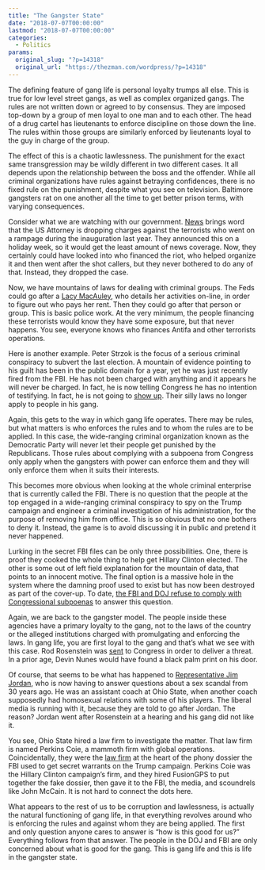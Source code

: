 ```yaml
---
title: "The Gangster State"
date: "2018-07-07T00:00:00"
lastmod: "2018-07-07T00:00:00"
categories:
  - Politics
params:
  original_slug: "?p=14318"
  original_url: "https://thezman.com/wordpress/?p=14318"
---
```


The defining feature of gang life is personal loyalty trumps all else.
This is true for low level street gangs, as well as complex organized
gangs. The rules are not written down or agreed to by consensus. They
are imposed top-down by a group of men loyal to one man and to each
other. The head of a drug cartel has lieutenants to enforce discipline
on those down the line. The rules within those groups are similarly
enforced by lieutenants loyal to the guy in charge of the group.

The effect of this is a chaotic lawlessness. The punishment for the
exact same transgression may be wildly different in two different cases.
It all depends upon the relationship between the boss and the offender.
While all criminal organizations have rules against betraying
confidences, there is no fixed rule on the punishment, despite what you
see on television. Baltimore gangsters rat on one another all the time
to get better prison terms, with varying consequences.

Consider what we are watching with our government. <a
href="https://dailycaller.com/2018/07/06/charges-trump-inauguration-protesters/"
rel="noopener" target="_blank">News</a> brings word that the US Attorney
is dropping charges against the terrorists who went on a rampage during
the inauguration last year. They announced this on a holiday week, so it
would get the least amount of news coverage. Now, they certainly could
have looked into who financed the riot, who helped organize it and then
went after the shot callers, but they never bothered to do any of that.
Instead, they dropped the case.

Now, we have mountains of laws for dealing with criminal groups. The
Feds could go after a [Lacy
MacAuley](http://jackmurphylive.com/john-goldman-public-charter-school-board/),
who details her activities on-line, in order to figure out who pays her
rent. Then they could go after that person or group. This is basic
police work. At the very minimum, the people financing these terrorists
would know they have some exposure, but that never happens. You see,
everyone knows who finances Antifa and other terrorists operations.

Here is another example. Peter Strzok is the focus of a serious criminal
conspiracy to subvert the last election. A mountain of evidence pointing
to his guilt has been in the public domain for a year, yet he was just
recently fired from the FBI. He has not been charged with anything and
it appears he will never be charged. In fact, he is now telling Congress
he has no intention of testifying. In fact, he is not going to <a
href="https://www.cnn.com/2018/07/03/politics/strozk-lawyer-subpoena-cnntv/index.html"
rel="noopener" target="_blank">show up</a>. Their silly laws no longer
apply to people in his gang.

Again, this gets to the way in which gang life operates. There may be
rules, but what matters is who enforces the rules and to whom the rules
are to be applied. In this case, the wide-ranging criminal organization
known as the Democratic Party will never let their people get punished
by the Republicans. Those rules about complying with a subpoena from
Congress only apply when the gangsters with power can enforce them and
they will only enforce them when it suits their interests.

This becomes more obvious when looking at the whole criminal enterprise
that is currently called the FBI. There is no question that the people
at the top engaged in a wide-ranging criminal conspiracy to spy on the
Trump campaign and engineer a criminal investigation of his
administration, for the purpose of removing him from office. This is so
obvious that no one bothers to deny it. Instead, the game is to avoid
discussing it in public and pretend it never happened.

Lurking in the secret FBI files can be only three possibilities. One,
there is proof they cooked the whole thing to help get Hillary Clinton
elected. The other is some out of left field explanation for the
mountain of data, that points to an innocent motive. The final option is
a massive hole in the system where the damning proof used to exist but
has now been destroyed as part of the cover-up. To date, [the FBI and
DOJ refuse to comply with Congressional
subpoenas](http://www.foxnews.com/politics/2018/07/06/doj-fbi-still-not-in-full-compliance-with-document-request-sources.html)
to answer this question.

Again, we are back to the gangster model. The people inside these
agencies have a primary loyalty to the gang, not to the laws of the
country or the alleged institutions charged with promulgating and
enforcing the laws. In gang life, you are first loyal to the gang and
that’s what we see with this case. Rod Rosenstein was <a
href="http://www.foxnews.com/politics/2018/06/12/rosenstein-threatened-to-subpoena-gop-led-committee-in-chilling-clash-over-records-emails-show.html"
rel="noopener" target="_blank">sent</a> to Congress in order to deliver
a threat. In a prior age, Devin Nunes would have found a black palm
print on his door.

Of course, that seems to be what has happened to [Representative Jim
Jordan](http://dailycaller.com/2018/07/05/jim-jordan-accusers/), who is
now having to answer questions about a sex scandal from 30 years ago. He
was an assistant coach at Ohio State, when another coach supposedly had
homosexual relations with some of his players. The liberal media is
running with it, because they are told to go after Jordan. The reason?
Jordan went after Rosenstein at a hearing and his gang did not like it.

You see, Ohio State hired a law firm to investigate the matter. That law
firm is named Perkins Coie, a mammoth firm with global operations.
Coincidentally, they were the <a
href="http://www.abajournal.com/news/article/perkins_coie_hired_company_that_compiled_trump_dossier_on_behalf_of_clinton/"
rel="noopener" target="_blank">law firm</a> at the heart of the phony
dossier the FBI used to get secret warrants on the Trump campaign.
Perkins Coie was the Hillary Clinton campaign’s firm, and they hired
FusionGPS to put together the fake dossier, then gave it to the FBI, the
media, and scoundrels like John McCain. It is not hard to connect the
dots here.

What appears to the rest of us to be corruption and lawlessness, is
actually the natural functioning of gang life, in that everything
revolves around who is enforcing the rules and against whom they are
being applied. The first and only question anyone cares to answer is
“how is this good for us?” Everything follows from that answer. The
people in the DOJ and FBI are only concerned about what is good for the
gang. This is gang life and this is life in the gangster state.
